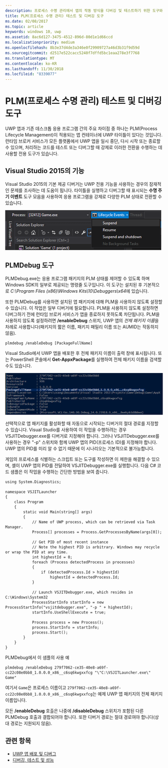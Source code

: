 ```yaml
---
description: 프로세스 수명 관리에서 앱의 작동 방식을 디버깅 및 테스트하기 위한 도구와 기술입니다.
title: PLM(프로세스 수명 관리) 테스트 및 디버깅 도구
ms.date: 02/08/2017
ms.topic: article
keywords: windows 10, uwp
ms.assetid: 8ac6d127-3475-4512-896d-80d1e1d66ccd
ms.localizationpriority: medium
ms.openlocfilehash: 8b3e37d4de3a346e0f29909727a46d3b31f9d59d
ms.sourcegitcommit: d2517e522cacc5240f7dffd5bc1eaa278e3f7768
ms.translationtype: MT
ms.contentlocale: ko-KR
ms.lasthandoff: 11/30/2018
ms.locfileid: "8339077"
---
```

# <a name="testing-and-debugging-tools-for-process-lifetime-management-plm"></a>PLM(프로세스 수명 관리) 테스트 및 디버깅 도구

UWP 앱과 기존 데스크톱 응용 프로그램 간의 주요 차이점 중 하나는 PLM(Process Lifecycle Management)이 적용되는 앱 컨테이너에 UWP 타이틀이 있다는 것입니다. 런타임 브로커 서비스가 모든 플랫폼에서 UWP 앱을 일시 중단, 다시 시작 또는 종료할 수 있으며, 처리하는 코드를 테스트 또는 디버그할 때 강제로 이러한 전환을 수행하는 데 사용할 전용 도구가 있습니다.

## <a name="features-in-visual-studio-2015"></a>Visual Studio 2015의 기능

Visual Studio 2015의 기본 제공 디버거는 UWP 전용 기능을 사용하는 경우의 잠재적인 문제를 조사하는 데 도움이 됩니다. 타이틀을 실행하고 디버그할 때 표시되는 **수명 주기 이벤트** 도구 모음을 사용하여 응용 프로그램을 강제로 다양한 PLM 상태로 전환할 수 있습니다.

![수명 주기 이벤트 도구 모음](images/gs-debug-uwp-apps-001.png)

## <a name="the-plmdebug-tool"></a>PLMDebug 도구

PLMDebug.exe는 응용 프로그램 패키지의 PLM 상태를 제어할 수 있도록 하며 Windows SDK의 일부로 제공되는 명령줄 도구입니다. 이 도구는 설치된 후 기본적으로 *C:\Program Files (x86)\Windows Kits\10\Debuggers\x64*에 있습니다. 

또한 PLMDebug를 사용하면 설치된 앱 패키지에 대해 PLM을 사용하지 않도록 설정할 수 있습니다. 이 작업은 일부 디버거에 필요합니다. PLM을 사용하지 않도록 설정하면 디버그하기 전에 런타임 브로커 서비스가 앱을 종료하지 못하도록 차단됩니다. PLM을 사용하지 않도록 설정하려면 **/enableDebug** 스위치, UWP 앱의 *전체 패키지 이름*을 차례로 사용합니다(패키지의 짧은 이름, 패키지 패밀리 이름 또는 AUMID는 작동하지 않음).

```
plmdebug /enableDebug [PackageFullName]
```

Visual Studio에서 UWP 앱을 배포한 후 전체 패키지 이름이 출력 창에 표시됩니다. 또는 PowerShell 콘솔에서 **Get-AppxPackage**를 실행하여 전체 패키지 이름을 검색할 수도 있습니다.

![Get-AppxPackage 실행](images/gs-debug-uwp-apps-003.png)

선택적으로 앱 패키지를 활성화할 때 자동으로 시작되는 디버거의 절대 경로를 지정할 수 있습니다. Visual Studio를 사용하여 이 작업을 수행하려는 경우 VSJITDebugger.exe를 디버거로 지정해야 합니다. 그러나 VSJITDebugger.exe를 사용하는 경우 "-p" 스위치와 함께 UWP 앱의 PID(프로세스 ID)를 지정해야 합니다. UWP 앱의 PID를 미리 알 수 없기 때문에 이 시나리오는 기본적으로 불가능합니다.

게임의 프로세스를 식별하는 스크립트 또는 도구를 작성하면 이 제한을 해결할 수 있으며, 셸이 UWP 앱의 PID를 전달하여 VSJITDebugger.exe를 실행합니다. 다음 C# 코드 샘플은 이 작업을 수행하는 간단한 방법을 보여 줍니다.

```
using System.Diagnostics;

namespace VSJITLauncher
{
    class Program
    {
        static void Main(string[] args)
        {
            // Name of UWP process, which can be retrieved via Task Manager.
            Process[] processes = Process.GetProcessesByName(args[0]);

            // Get PID of most recent instance
            // Note the highest PID is arbitrary. Windows may recycle or wrap the PID at any time.
            int highestId = 0;
            foreach (Process detectedProcess in processes)
            {
                if (detectedProcess.Id > highestId)
                    highestId = detectedProcess.Id;
            }

            // Launch VSJITDebugger.exe, which resides in C:\Windows\System32
            ProcessStartInfo startInfo = new ProcessStartInfo("vsjitdebugger.exe", "-p " + highestId);
            startInfo.UseShellExecute = true;

            Process process = new Process();
            process.StartInfo = startInfo;
            process.Start();
        }
    }
}
```

PLMDebug에서 이 샘플의 사용 예

```
plmdebug /enableDebug 279f7062-ce35-40e8-a69f-cc22c08e0bb8_1.0.0.0_x86__c6sq6kwgxxfcg "\"C:\VSJITLauncher.exe\" Game"
```
여기서 `Game`은 프로세스 이름이고 `279f7062-ce35-40e8-a69f-cc22c08e0bb8_1.0.0.0_x86__c6sq6kwgxxfcg`는 예제 UWP 앱 패키지의 전체 패키지 이름입니다.

모든 **/enableDebug** 호출은 나중에 **/disableDebug** 스위치가 포함된 다른 PLMDebug 호출과 결합되어야 합니다. 또한 디버거 경로는 절대 경로여야 합니다(상대 경로는 지원되지 않음).

## <a name="related-topics"></a>관련 항목
- [UWP 앱 배포 및 디버그](deploying-and-debugging-uwp-apps.md)
- [디버깅, 테스트 및 성능](index.md)
